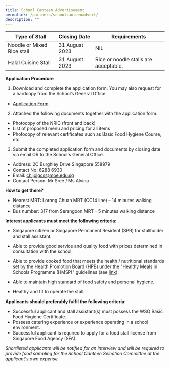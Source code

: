 ```yaml
---
title: School Canteen Advertisement
permalink: /partners/schoolcanteenadvert/
description: ""
---
```

| Type of Stall | Closing Date | Requirements |
| -------- | -------- | -------- |
| Noodle or Mixed Rice stall | 31 August 2023 | NIL|
| Halal Cuisine Stall | 31 August 2023 | Rice or noodle stalls are acceptable.|

**Application Procedure**

1. Download and complete the application form. You may also request for a hardcopy from the School’s General
Office.
* [Application Form](/files/application%20form%20for%20canteen%20stall%20(jan%202018).pdf)

2. Attached the following documents together with the application form:
* Photocopy of the NRIC (front and back)
* List of proposed menu and pricing for all items
* Photocopy of relevant certificates such as Basic Food Hygiene Course, etc

3. Submit the completed application form and documents by closing date via email OR to the School&#39;s General
Office.

* Address: 2C Burghley Drive Singapore 558979
* Contact No: 6288 6930
* Email: chijolgcs@moe.edu.sg
* Contact Person: Mr Sree / Ms Alvina

**How to get there?**
* Nearest MRT: Lorong Chuan MRT (CC14 line) – 14 minutes walking distance
* Bus number: 317 from Serangoon MRT - 5 minutes walking distance

**Interest applicants must meet the following criteria:**
* Singapore citizen or Singapore Permanent Resident (SPR) for stallholder and stall assistant.
* Able to provide good service and quality food with prices determined in consultation with the school.
* Able to provide cooked food that meets the health / nutritional standards set by the Health Promotion Board (HPB)
under the &quot;Healthy Meals in Schools Programme (HMSP)&quot; guidelines (see
[link](https://www.hpb.gov.sg/schools/school-programmes/healthy-meals-in-schools-programme)).

* Able to maintain high standard of food safety and personal hygiene.
* Healthy and fit to operate the stall.

**Applicants should preferably fulfil the following criteria:**
* Successful applicant and stall assistant(s) must possess the WSQ Basic Food Hygiene Certificate.
* Possess catering experience or experience operating in a school environment.
* Successful applicant is required to apply for a food stall license from Singapore Food Agency (SFA).

*Shortlisted applicants will be notified for an interview and will be required to provide food sampling for the School
Canteen Selection Committee at the applicant&#39;s own expense.*